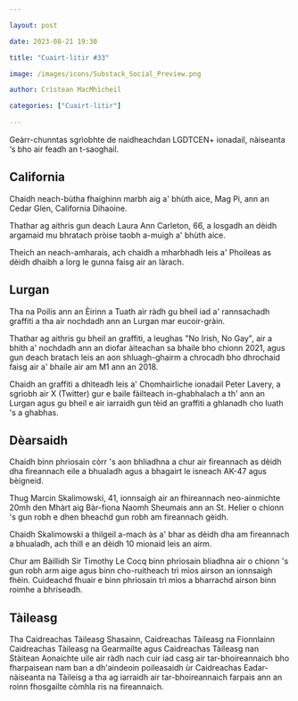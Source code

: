 ```yaml
---

layout: post

date: 2023-08-21 19:30

title: "Cuairt-litir #33"

image: /images/icons/Substack_Social_Preview.png

author: Crìstean MacMhìcheil

categories: ["Cuairt-litir"]
  
---
```


Geàrr-chunntas sgrìobhte de naidheachdan LGDTCEN+ ionadail, nàiseanta ‘s bho air feadh an t-saoghail.

## California

Chaidh neach-bùtha fhaighinn marbh aig a' bhùth aice, Mag Pi, ann an Cedar Glen, California Dihaoine.

Thathar ag aithris gun deach Laura Ann Carleton, 66, a losgadh an dèidh argamaid mu bhratach pròise taobh a-muigh a' bhùth aice.

Theich an neach-amharais, ach chaidh a mharbhadh leis a' Phoileas as dèidh dhaibh a lorg le gunna faisg air an làrach.

## Lurgan

Tha na Poilis ann an Èirinn a Tuath air ràdh gu bheil iad a' rannsachadh graffiti a tha air nochdadh ann an Lurgan mar eucoir-gràin.

Thathar ag aithris gu bheil an graffiti, a leughas "No Irish, No Gay", air a bhith a' nochdadh ann an diofar àiteachan sa bhaile bho chionn 2021, agus gun deach bratach leis an aon shluagh-ghairm a chrocadh bho dhrochaid faisg air a' bhaile air am M1 ann an 2018.

Chaidh an graffiti a dhìteadh leis a' Chomhairliche ionadail Peter Lavery, a sgrìobh air X (Twitter) gur e baile fàilteach in-ghabhalach a th' ann an Lurgan agus gu bheil e air iarraidh gun tèid an graffiti a ghlanadh cho luath 's a ghabhas.

## Dèarsaidh

Chaidh binn phrìosain còrr 's aon bhliadhna a chur air fireannach as dèidh dha fireannach eile a bhualadh agus a bhagairt le isneach AK-47 agus bèigneid.

Thug Marcin Skalimowski, 41, ionnsaigh air an fhireannach neo-ainmichte 20mh den Mhàrt aig Bàr-fiona Naomh Sheumais ann an St. Helier o chionn 's gun robh e dhen bheachd gun robh am fireannach gèidh.

Chaidh Skalimowski a thilgeil a-mach às a' bhar as dèidh dha am fireannach a bhualadh, ach thill e an dèidh 10 mionaid leis an airm.

Chur am Bàillidh Sir Timothy Le Cocq binn phrìosain bliadhna air o chionn 's gun robh arm aige agus binn cho-ruitheach trì mìos airson an ionnsaigh fhèin. Cuideachd fhuair e binn phrìosain trì mìos a bharrachd airson binn roimhe a bhriseadh.

## Tàileasg

Tha Caidreachas Tàileasg Shasainn, Caidreachas Tàileasg na Fionnlainn Caidreachas Tàileasg na Gearmailte agus Caidreachas Tàileasg nan Stàitean Aonaichte uile air ràdh nach cuir iad casg air tar-bhoireannaich bho fharpaisean nam ban a dh'aindeoin poileasaidh ùr Caidreachas Eadar-nàiseanta na Tàileisg a tha ag iarraidh air tar-bhoireannaich farpais ann an roinn fhosgailte còmhla ris na fireannaich.